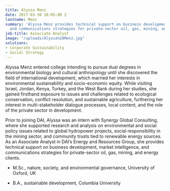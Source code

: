 ```yaml
---
title: Alyssa Menz
date: 2017-03-30 18:05:00 Z
lastname: Menz
summary: 'Alyssa Menz provides technical support on business development, market intelligence,
  and communications strategies for private-sector oil, gas, mining, and energy clients. '
job-title: Associate Analyst
image: "/uploads/Alyssa%20Menz.jpg"
solutions:
- Corporate Sustainability
- Social Strategy
---
```


Alyssa Menz entered college intending to pursue dual degrees in environmental biology and cultural anthropology until she discovered the field of international development, which married her interests in environmental sustainability and socio-economic equity. While visiting Israel, Jordan, Kenya, Turkey, and the West Bank during her studies, she gained firsthand exposure to issues and challenges related to ecological conservation, conflict resolution, and sustainable agriculture, furthering her interest in multi-stakeholder dialogue processes, local content, and the role of the private sector in development.

Prior to joining DAI, Alyssa was an intern with Synergy Global Consulting, where she supported research and analysis on environmental and social policy issues related to global hydropower projects, social responsibility in the mining sector, and community trusts tied to renewable energy sources. As an Associate Analyst in DAI’s Energy and Resources Group, she provides technical support on business development, market intelligence, and communications strategies for private-sector oil, gas, mining, and energy clients.

* M.Sc., nature, society, and environmental governance, University of Oxford, UK

* B.A., sustainable development, Columbia University